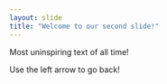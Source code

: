 ```yaml
---
layout: slide
title: "Welcome to our second slide!"
---
```


Most uninspiring text of all time!

Use the left arrow to go back!